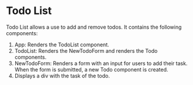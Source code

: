 # Todo List
Todo List allows a use to add and remove todos. It contains the following components:
1. App: Renders the TodoList component.
2. TodoList: Renders the NewTodoForm and renders the Todo components. 
3. NewTodoForm: Renders a form with an input for users to add their task. When the form is submitted, a new Todo component is created.
4. Displays a div with the task of the todo. 